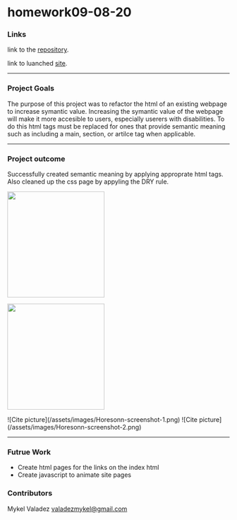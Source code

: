 # homework09-08-20

### Links

link to the [repository](https://github.com/valadezMykel/homework09-08-20).

link to luanched [site](https://valadezmykel.github.io/homework09-08-20/).

------

### Project Goals

The purpose of this project was to refactor the html of an existing webpage to increase symantic value.  Increasing the symantic value of the webpage will make it more accesible to users, especially userers with disabilities.  To do this html tags must be replaced for ones that provide semantic meaning such as including a main, section, or artilce tag when applicable. 

------

### Project outcome

Successfully created semantic meaning by applying approprate html tags.  Also cleaned up the css page by appyling the DRY rule.

<p>
    <img src="assets/images/Horesonn-screenshot-1.png" width="220" height="240" />
</p>
<p>
    <img src="assets\images\Horesonn-screenshot-2.png" width="220" height="240" />
</p>
![Cite picture](/assets/images/Horesonn-screenshot-1.png)
![Cite picture](/assets/images/Horesonn-screenshot-2.png)

------

### Futrue Work

- Create html pages for the links on the index html
- Create javascript to animate site pages

### Contributors

Mykel Valadez <valadezmykel@gmail.com>

